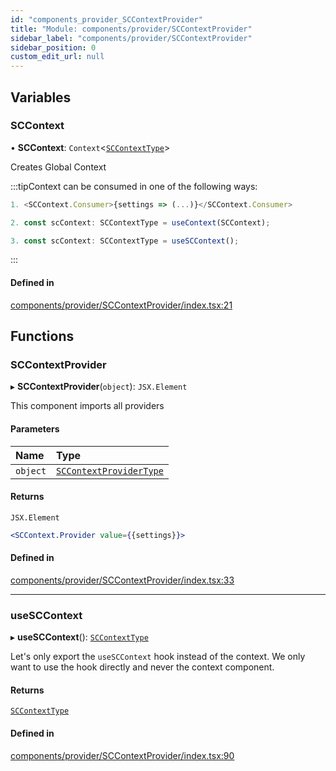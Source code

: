 ```yaml
---
id: "components_provider_SCContextProvider"
title: "Module: components/provider/SCContextProvider"
sidebar_label: "components/provider/SCContextProvider"
sidebar_position: 0
custom_edit_url: null
---
```


## Variables

### SCContext

• **SCContext**: `Context`<[`SCContextType`](../interfaces/types_context.SCContextType)\>

Creates Global Context

:::tipContext can be consumed in one of the following ways:
```jsx
1. <SCContext.Consumer>{settings => (...)}</SCContext.Consumer>
```
```jsx
2. const scContext: SCContextType = useContext(SCContext);
```
```jsx
3. const scContext: SCContextType = useSCContext();
````
:::

#### Defined in

[components/provider/SCContextProvider/index.tsx:21](https://github.com/selfcommunity/community-ui/blob/487fa8c/packages/sc-core/src/components/provider/SCContextProvider/index.tsx#L21)

## Functions

### SCContextProvider

▸ **SCContextProvider**(`object`): `JSX.Element`

This component imports all providers

#### Parameters

| Name | Type |
| :------ | :------ |
| `object` | [`SCContextProviderType`](../interfaces/types_context.SCContextProviderType) |

#### Returns

`JSX.Element`

```jsx
<SCContext.Provider value={{settings}}>
```

#### Defined in

[components/provider/SCContextProvider/index.tsx:33](https://github.com/selfcommunity/community-ui/blob/487fa8c/packages/sc-core/src/components/provider/SCContextProvider/index.tsx#L33)

___

### useSCContext

▸ **useSCContext**(): [`SCContextType`](../interfaces/types_context.SCContextType)

Let's only export the `useSCContext` hook instead of the context.
We only want to use the hook directly and never the context component.

#### Returns

[`SCContextType`](../interfaces/types_context.SCContextType)

#### Defined in

[components/provider/SCContextProvider/index.tsx:90](https://github.com/selfcommunity/community-ui/blob/487fa8c/packages/sc-core/src/components/provider/SCContextProvider/index.tsx#L90)
